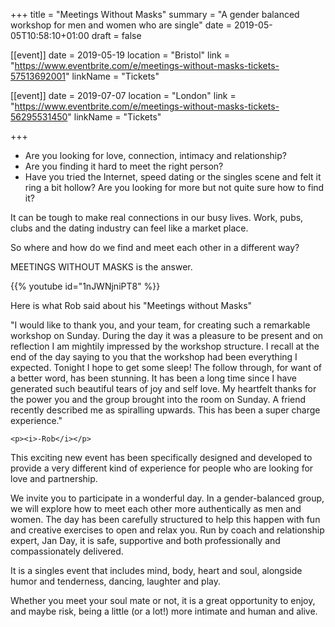 +++
title = "Meetings Without Masks"
summary = "A gender balanced workshop for men and women who are single"
date = 2019-05-05T10:58:10+01:00
draft = false

[[event]]
date = 2019-05-19
location = "Bristol"
link = "https://www.eventbrite.com/e/meetings-without-masks-tickets-57513692001"
linkName = "Tickets"

[[event]]
date = 2019-07-07
location = "London"
link = "https://www.eventbrite.com/e/meetings-without-masks-tickets-56295531450"
linkName = "Tickets"

+++

* Are you looking for love, connection, intimacy and relationship?
* Are you finding it hard to meet the right person?
* Have you tried the Internet, speed dating or the singles scene and felt it ring a bit hollow? Are you looking for more but not quite sure how to find it?

It can be tough to make real connections in our busy lives. Work, pubs, clubs and the dating industry can feel like a market place.

So where and how do we find and meet each other in a different way?

MEETINGS WITHOUT MASKS is the answer.

{{% youtube id="1nJWNjniPT8" %}}

Here is what Rob said about his "Meetings without Masks"

<div class="message">
<div class="message-body">
    "I would like to thank you, and your team, for creating such a remarkable workshop on Sunday.
    During the day it was a pleasure to be present and on reflection I am mightily impressed by the workshop structure.
    I recall at the end of the day saying to you that the workshop had been everything I expected.  
    Tonight I hope to get some sleep!
    The follow through, for want of a better word, has been stunning. It has been a long time since I have generated such beautiful tears of joy and self love. 
    My heartfelt thanks for the power you and the group brought into the room on Sunday. A friend recently described me as spiralling upwards. This has been a super charge experience." 

    <p><i>-Rob</i></p>
</div>
</div>

This exciting new event has been specifically designed and developed to provide a very different kind of experience for people who are looking for love and partnership.

We invite you to participate in a wonderful day. In a gender-balanced group, we will explore how to meet each other more authentically as men and women. The day has been carefully structured to help this happen with fun and creative exercises to open and relax you. Run by coach and relationship expert, Jan Day, it is safe, supportive and both professionally and compassionately delivered.

It is a singles event that includes mind, body, heart and soul, alongside humor and tenderness, dancing, laughter and play.

Whether you meet your soul mate or not, it is a great opportunity to enjoy, and maybe risk, being a little (or a lot!) more intimate and human and alive.

 

